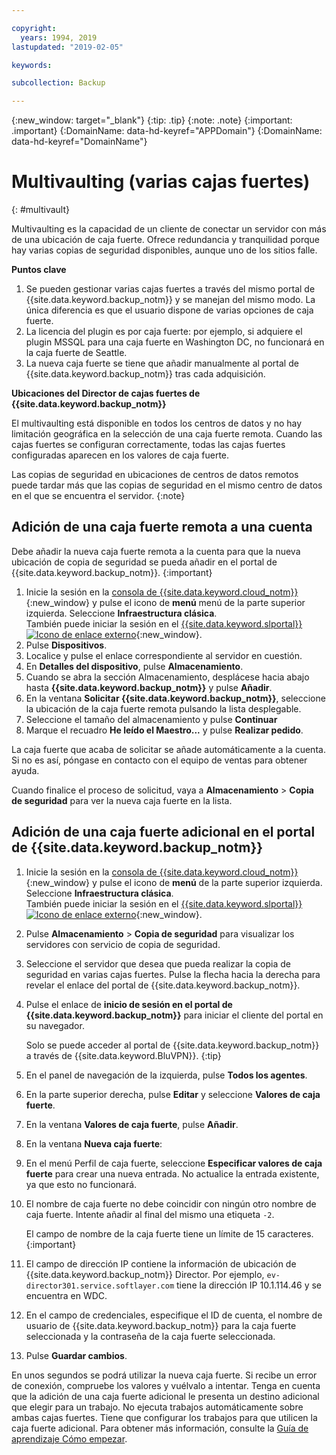 ```yaml
---

copyright:
  years: 1994, 2019
lastupdated: "2019-02-05"

keywords:

subcollection: Backup

---
```

{:new_window: target="_blank"}
{:tip: .tip}
{:note: .note}
{:important: .important}
{:DomainName: data-hd-keyref="APPDomain"}
{:DomainName: data-hd-keyref="DomainName"}

# Multivaulting (varias cajas fuertes)
{: #multivault}

Multivaulting es la capacidad de un cliente de conectar un servidor con más de una ubicación de caja fuerte. Ofrece redundancia y tranquilidad porque hay varias copias de seguridad disponibles, aunque uno de los sitios falle.

**Puntos clave**

1. Se pueden gestionar varias cajas fuertes a través del mismo portal de {{site.data.keyword.backup_notm}} y se manejan del mismo modo. La única diferencia es que el usuario dispone de varias opciones de caja fuerte.
2. La licencia del plugin es por caja fuerte: por ejemplo, si adquiere el plugin MSSQL para una caja fuerte en Washington DC, no funcionará en la caja fuerte de Seattle.
3. La nueva caja fuerte se tiene que añadir manualmente al portal de {{site.data.keyword.backup_notm}} tras cada adquisición.



**Ubicaciones del Director de cajas fuertes de {{site.data.keyword.backup_notm}}**

El multivaulting está disponible en todos los centros de datos y no hay limitación geográfica en la selección de una caja fuerte remota. Cuando las cajas fuertes se configuran correctamente, todas las cajas fuertes configuradas aparecen en los valores de caja fuerte.

Las copias de seguridad en ubicaciones de centros de datos remotos puede tardar más que las copias de seguridad en el mismo centro de datos en el que se encuentra el servidor.
{:note}

## Adición de una caja fuerte remota a una cuenta

Debe añadir la nueva caja fuerte remota a la cuenta para que la nueva ubicación de copia de seguridad se pueda añadir en el portal de {{site.data.keyword.backup_notm}}.
{:important}

1. Inicie la sesión en la [consola de {{site.data.keyword.cloud_notm}}](https://{DomainName}){:new_window} y pulse el icono de **menú** menú de la parte superior izquierda. Seleccione **Infraestructura clásica**.<br/>
   También puede iniciar la sesión en el [{{site.data.keyword.slportal}} ![Icono de enlace externo](../../icons/launch-glyph.svg "Icono de enlace externo")](https://control.softlayer.com/){:new_window}.
2. Pulse **Dispositivos**.
3. Localice y pulse el enlace correspondiente al servidor en cuestión.
4. En **Detalles del dispositivo**, pulse **Almacenamiento**.
5. Cuando se abra la sección Almacenamiento, desplácese hacia abajo hasta **{{site.data.keyword.backup_notm}}** y pulse **Añadir**.
6. En la ventana **Solicitar {{site.data.keyword.backup_notm}}**, seleccione la ubicación de la caja fuerte remota pulsando la lista desplegable.
7. Seleccione el tamaño del almacenamiento y pulse **Continuar**
8. Marque el recuadro **He leído el Maestro...** y pulse **Realizar pedido**.

La caja fuerte que acaba de solicitar se añade automáticamente a la cuenta. Si no es así, póngase en contacto con el equipo de ventas para obtener ayuda.

Cuando finalice el proceso de solicitud, vaya a **Almacenamiento** > **Copia de seguridad** para ver la nueva caja fuerte en la lista.

## Adición de una caja fuerte adicional en el portal de {{site.data.keyword.backup_notm}}

1. Inicie la sesión en la [consola de {{site.data.keyword.cloud_notm}}](https://{DomainName}){:new_window} y pulse el icono de **menú** de la parte superior izquierda. Seleccione **Infraestructura clásica**.<br/>
   También puede iniciar la sesión en el [{{site.data.keyword.slportal}} ![Icono de enlace externo](../../icons/launch-glyph.svg "Icono de enlace externo")](https://control.softlayer.com/){:new_window}.
2. Pulse **Almacenamiento** > **Copia de seguridad** para visualizar los servidores con servicio de copia de seguridad.
3. Seleccione el servidor que desea que pueda realizar la copia de seguridad en varias cajas fuertes. Pulse la flecha hacia la derecha para revelar el enlace del portal de {{site.data.keyword.backup_notm}}.
4. Pulse el enlace de **inicio de sesión en el portal de {{site.data.keyword.backup_notm}}** para iniciar el cliente del portal en su navegador.

   Solo se puede acceder al portal de {{site.data.keyword.backup_notm}} a través de {{site.data.keyword.BluVPN}}.
   {:tip}
5. En el panel de navegación de la izquierda, pulse **Todos los agentes**.
6. En la parte superior derecha, pulse **Editar** y seleccione **Valores de caja fuerte**.
7. En la ventana **Valores de caja fuerte**, pulse **Añadir**.
8. En la ventana **Nueva caja fuerte**:
  1. En el menú Perfil de caja fuerte, seleccione **Especificar valores de caja fuerte** para crear una nueva entrada. No actualice la entrada existente, ya que esto no funcionará.
  2. El nombre de caja fuerte no debe coincidir con ningún otro nombre de caja fuerte. Intente añadir al final del mismo una etiqueta `-2`. <br/>

     El campo de nombre de la caja fuerte tiene un límite de 15 caracteres.
     {:important}
  3. El campo de dirección IP contiene la información de ubicación de {{site.data.keyword.backup_notm}} Director. Por ejemplo, `ev-director301.service.softlayer.com` tiene la dirección IP 10.1.114.46 y se encuentra en WDC.
  4. En el campo de credenciales, especifique el ID de cuenta, el nombre de usuario de {{site.data.keyword.backup_notm}} para la caja fuerte seleccionada y la contraseña de la caja fuerte seleccionada.
  5. Pulse **Guardar cambios**.

En unos segundos se podrá utilizar la nueva caja fuerte. Si recibe un error de conexión, compruebe los valores y vuélvalo a intentar. Tenga en cuenta que la adición de una caja fuerte adicional le presenta un destino adicional que elegir para un trabajo. No ejecuta trabajos automáticamente sobre ambas cajas fuertes. Tiene que configurar los trabajos para que utilicen la caja fuerte adicional. Para obtener más información, consulte la [Guía de aprendizaje Cómo empezar](/docs/infrastructure/Backup?topic=Backup-gettingstarted#getting-started).
